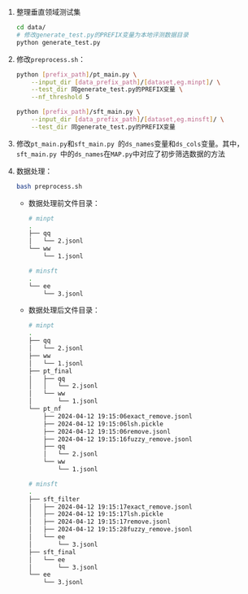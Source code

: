 1. 整理垂直领域测试集

   ```bash
   cd data/
   # 修改generate_test.py的PREFIX变量为本地评测数据目录
   python generate_test.py
   ```

2. 修改`preprocess.sh`：

   ```bash
   python [prefix_path]/pt_main.py \
       --input_dir [data_prefix_path]/[dataset,eg.minpt]/ \
       --test_dir 同generate_test.py的PREFIX变量 \
       --nf_threshold 5
   
   python [prefix_path]/sft_main.py \
       --input_dir [data_prefix_path]/[dataset,eg.minsft]/ \
       --test_dir 同generate_test.py的PREFIX变量
   ```

3. 修改`pt_main.py`和`sft_main.py `的`ds_names`变量和`ds_cols`变量。其中，`sft_main.py `中的`ds_names`在`MAP.py`中对应了初步筛选数据的方法

4. 数据处理：

   ```bash
   bash preprocess.sh
   ```

   * 数据处理前文件目录：

     ```bash
     # minpt
     .
     ├── qq
     │   └── 2.jsonl
     └── ww
         └── 1.jsonl
     ```

     ```bash
     # minsft
     .
     └── ee
         └── 3.jsonl
     ```

   * 数据处理后文件目录：

     ```bash
     # minpt
     .
     ├── qq
     │   └── 2.jsonl
     ├── ww
     │   └── 1.jsonl
     ├── pt_final
     │   ├── qq
     │   │   └── 2.jsonl
     │   └── ww
     │       └── 1.jsonl
     └── pt_nf
         ├── 2024-04-12 19:15:06exact_remove.jsonl
         ├── 2024-04-12 19:15:06lsh.pickle
         ├── 2024-04-12 19:15:06remove.jsonl
         ├── 2024-04-12 19:15:16fuzzy_remove.jsonl
         ├── qq
         │   └── 2.jsonl
         └── ww
             └── 1.jsonl
     ```

     ```bash
     # minsft
     .
     ├── sft_filter
     │   ├── 2024-04-12 19:15:17exact_remove.jsonl
     │   ├── 2024-04-12 19:15:17lsh.pickle
     │   ├── 2024-04-12 19:15:17remove.jsonl
     │   ├── 2024-04-12 19:15:28fuzzy_remove.jsonl
     │   └── ee
     │       └── 3.jsonl
     ├── sft_final
     │   └── ee
     │       └── 3.jsonl
     └── ee
         └── 3.jsonl
     ```

     

